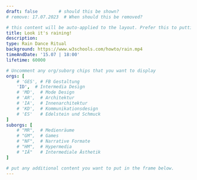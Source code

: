 ```yaml
---
draft: false        # should this be shown?
# remove: 17.07.2023  # When should this be removed?

# this content will be auto-applied to the layout. Prefer this to putting info in the markdown!
title: Look it's raining!
description: 
type: Rain Dance Ritual
background: https://www.w3schools.com/howto/rain.mp4
timeAndDate: '15.07 | 18:00'
lifetime: 60000

# Uncomment any org/suborg chips that you want to display
orgs: [ 
    # 'GES', # FB Gestaltung
    'ID',  # Intermedia Design
    # 'MD',  # Mode Design
    # 'AR',  # Architektur
    # 'IA',  # Innenarchitektur
    # 'KD',  # Kommunikationsdesign
    # 'ES'   # Edelstein und Schmuck
]
suborgs: [
    # "MR",  # Medienräume
    # "GM",  # Games
    # "NF",  # Narrative Formate
    # "HM",  # Hypermedia
    # "IÄ"   # Intermediale Ästhetik
]

# put any additional content you want to put in the frame below.
---
```


